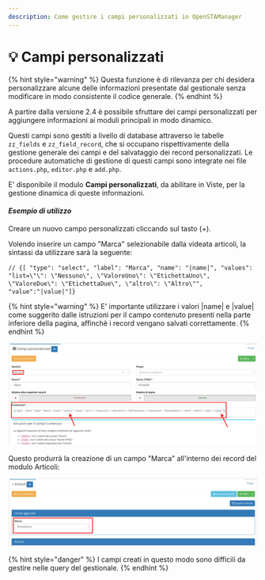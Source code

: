```yaml
---
description: Come gestire i campi personalizzati in OpenSTAManager
---
```


# 💡 Campi personalizzati

{% hint style="warning" %}
Questa funzione è di rilevanza per chi desidera personalizzare alcune delle informazioni presentate dal gestionale senza modificare in modo consistente il codice generale.
{% endhint %}

A partire dalla versione 2.4 è possibile sfruttare dei campi personalizzati per aggiungere informazioni ai moduli principali in modo dinamico.

Questi campi sono gestiti a livello di database attraverso le tabelle `zz_fields` e `zz_field_record`, che si occupano rispettivamente della gestione generale dei campi e del salvataggio dei record personalizzati. Le procedure automatiche di gestione di questi campi sono integrate nei file `actions.php`, `editor.php` e `add.php`.

E' disponibile il modulo **Campi personalizzati**, da abilitare in Viste, per la gestione dinamica di queste informazioni.

#### _**Esempio di utilizzo**_

Creare un nuovo campo personalizzati cliccando sul tasto (+).

Volendo inserire un campo "Marca" selezionabile dalla videata articoli, la sintassi da utilizzare sarà la seguente:

```
// {[ "type": "select", "label": "Marca", "name": "|name|", "values": "list=\"\": \"Nessuno\", \"ValoreUno\": \"EtichettaUno\", \"ValoreDue\": \"EtichettaDue\", \"altro\": \"Altro\"", "value":"|value|"]}
```

{% hint style="warning" %}
E' importante utilizzare i valori |name| e |value| come suggerito dalle istruzioni per il campo contenuto presenti nella parte inferiore della pagina, affinchè i record vengano salvati correttamente.
{% endhint %}

![](<../../../.gitbook/assets/image (536).png>)

Questo produrrà la creazione di un campo "Marca" all'interno dei record del modulo Articoli:

![](<../../../.gitbook/assets/image (531).png>)

{% hint style="danger" %}
I campi creati in questo modo sono difficili da gestire nelle query del gestionale.
{% endhint %}
